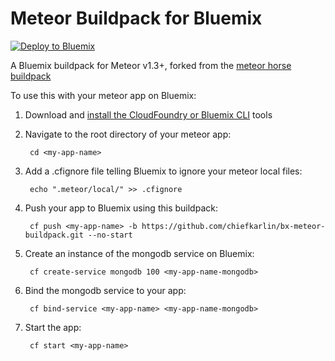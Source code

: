 # Meteor Buildpack for Bluemix

[![Deploy to Bluemix](https://bluemix.net/deploy/button.png)](https://bluemix.net/deploy)

A Bluemix buildpack for Meteor v1.3+, forked from the [meteor horse buildpack](https://github.com/AdmitHub/meteor-buildpack-horse) 

To use this with your meteor app on Bluemix:

1. Download and [install the CloudFoundry or Bluemix CLI](https://console.ng.bluemix.net/docs/cli/index.html#cli) tools
2. Navigate to the root directory of your meteor app:

	    cd <my-app-name>

3. Add a .cfignore file telling Bluemix to ignore your meteor local files:

	    echo ".meteor/local/" >> .cfignore

4. Push your app to Bluemix using this buildpack: 

	    cf push <my-app-name> -b https://github.com/chiefkarlin/bx-meteor-buildpack.git --no-start

4. Create an instance of the mongodb service on Bluemix:

        cf create-service mongodb 100 <my-app-name-mongodb>

5. Bind the mongodb service to your app:

	    cf bind-service <my-app-name> <my-app-name-mongodb>

6. Start the app:

	    cf start <my-app-name>
        
